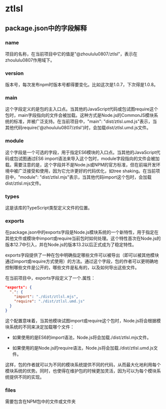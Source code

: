 # ztlsl

## package.json中的字段解释

### name

项目的名称，在当前项目中它的值是"@zhoululu0807/ztlsl"，表示在zhoululu0807作用域下。

### version

版本号，每次发布npm时版本号都得要变化。比如这次是1.0.7，下次得是1.0.8。

### main

这个字段定义的是包的主入口点。当其他的JavaScript代码或包试图require这个包时，main字段指向的文件会被加载。这种方式是Node.js的CommonJS模块系统的标准，并被广泛支持。在当前项目中，"main": "dist/ztlsl.umd.js"表示，当其他代码require('@zhoululu0807/ztlsl')时，会加载dist/ztlsl.umd.js文件。

### module

这个字段是一个可选的字段，用于指定ES6模块的入口点。当其他的JavaScript代码或包试图通过ES6 import语法来导入这个包时，module字段指向的文件会被加载。需要注意的是，这个字段并不是Node.js或NPM的官方标准，但在前端开发环境中被广泛接受和使用，因为它允许更好的代码优化，如tree shaking。在当前项目中，"module": "dist/ztlsl.mjs"表示，当其他代码import这个包时，会加载dist/ztlsl.mjs文件。

### types

这是该库的TypeScript类型定义文件的位置。

### exports

在package.json中的exports字段是Node.js模块系统的一个新特性，用于指定在其他文件或模块中import或require当前包时如何处理。这个特性首次在Node.js的版本12.7中引入，并在Node.js的版本13.2以后正式成为了稳定特性。

exports字段提供了一种在包中明确指定哪些文件可以被导出（即可以被其他模块通过import或require方式使用）的方法。通过这个字段，包的作者可以更明确地控制哪些文件是公开的，哪些文件是私有的，以及如何导出这些文件。

在当前项目中，exports字段定义了一个.属性：

```json
"exports": {
  ".": {
    "import": "./dist/ztlsl.mjs",
    "require": "./dist/ztlsl.umd.js"
  }
}
```

这个配置意味着，当其他模块试图import或require这个包时，Node.js将会根据模块系统的不同来决定加载哪个文件：

* 如果使用的是ES6的import语法，Node.js将会加载./dist/ztlsl.mjs文件。

* 如果使用的是Node.js的require语法，Node.js将会加载./dist/ztlsl.umd.js文件。


这样，包的作者就可以为不同的模块系统提供不同的代码，从而最大化地利用每个模块系统的优势。同时，也使得在维护包的时候更加灵活，因为可以为每个模块系统提供不同的实现。

### files

需要包含在NPM包中的文件或文件夹

